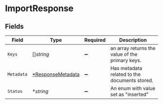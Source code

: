 # ImportResponse


## Fields

| Field                                                        | Type                                                         | Required                                                     | Description                                                  |
| ------------------------------------------------------------ | ------------------------------------------------------------ | ------------------------------------------------------------ | ------------------------------------------------------------ |
| `Keys`                                                       | []*string*                                                   | :heavy_minus_sign:                                           | an array returns the value of the primary keys.              |
| `Metadata`                                                   | [*ResponseMetadata](../../models/shared/responsemetadata.md) | :heavy_minus_sign:                                           | Has metadata related to the documents stored.                |
| `Status`                                                     | **string*                                                    | :heavy_minus_sign:                                           | An enum with value set as "inserted"                         |